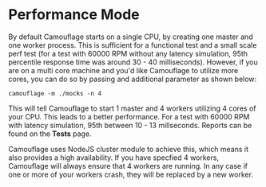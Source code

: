 # Performance Mode

By default Camouflage starts on a single CPU, by creating one master and one worker process. This is sufficient for a functional test and a small scale perf test (for a test with 60000 RPM without any latency simulation, 95th percentile response time was around 30 - 40 milliseconds). However, if you are on a multi core machine and you'd like Camouflage to utilize more cores, you can do so by passing and additional parameter as shown below:

```
camouflage -m ./mocks -n 4
```

This will tell Camouflage to start 1 master and 4 workers utilizing 4 cores of your CPU. This leads to a better performance. For a test with 60000 RPM with latency simulation, 95th between 10 - 13 millseconds. Reports can be found on the **Tests** page.

Camouflage uses NodeJS cluster module to achieve this, which means it also provides a high availability. If you have specfied 4 workers, Camouflage will always ensure that 4 workers are running. In any case if one or more of your workers crash, they will be replaced by a new worker.

